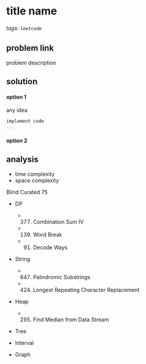 # title name

###### tags: `leetcode` 
## problem link
problem description


## solution

#### option 1
any idea

```cpp
implement code
...

```
#### option 2
## analysis
- time complexity
- space complexity


Blind Curated 75
- DP
    - 377. Combination Sum IV
    - 139. Word Break
    - 91. Decode Ways
- String 
    - 647. Palindromic Substrings
    - 424. Longest Repeating Character Replacement
- Heap
    - 295. Find Median from Data Stream

- Tree
- Interval
- Graph
